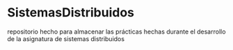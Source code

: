 # SistemasDistribuidos
repositorio hecho para almacenar las prácticas hechas durante el desarrollo de la asignatura de sistemas distribuidos
